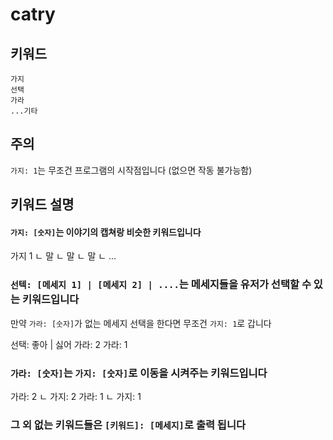 # catry

## 키워드
```
가지
선택
가라
...기타
```

## 주의
`가지: 1`는 무조건 프로그램의 시작점입니다 (없으면 작동 불가능함)

## 키워드 설명

#### `가지: [숫자]`는 이야기의 캡쳐랑 비슷한 키워드입니다
가지 1
ㄴ 말
ㄴ 말
ㄴ 말
ㄴ ...

### `선텍: [메세지 1] | [메세지 2] | ....`는 메세지들을 유저가 선택할 수 있는 키워드입니다
만약 `가라: [숫자]`가 없는 메세지 선택을 한다면 무조건 `가지: 1`로 갑니다

선택: 좋아 | 싫어
가라: 2
가라: 1

### `가라: [숫자]`는 `가지: [숫자]`로 이동을 시켜주는 키워드입니다

가라: 2
ㄴ 가지: 2
가라: 1
ㄴ 가지: 1

### 그 외 없는 키워드들은 `[키워드]: [메세지]`로 출력 됩니다
